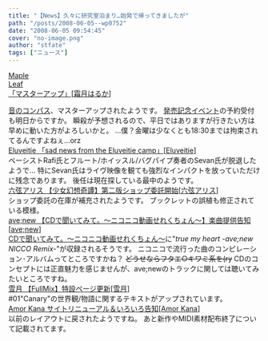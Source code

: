 ```yaml
---
title: "【News】久々に研究室泊まり…始発で帰ってきましたが"
path: "/posts/2008-06-05--wp0752"
date: "2008-06-05 09:54:45"
cover: "no-image.png"
author: "stfate"
tags: ["ニュース"]
---
```


<style type="text/css">
<!--
p {white-space: pre-wrap};
-->
</style>

<a class="topics" href="http://shimotsukin.jugem.jp/" target="_blank">Maple Leaf 「マスターアップ」</a><span class="junre">[<a href="http://shimotsukin.com/" target="_blank">霜月はるか</a>]</span>
<div class="news"><a href="http://www.team-e.co.jp/sp/compass/index.html" target="_blank">音のコンパス</a>、マスターアップされたようです。
<a href="http://www.toranoana.jp/info/media/080629_haruka/" target="_blank">発売記念イベント</a>の予約受付も明日からですか。
瞬殺が予想されるので、平日ではありますが行きたい方は早めに動いた方がよろしいかと。
…僕？金曜は少なくとも18:30までは拘束されてるんですよねぇ…orz</div>
<a class="topics" href="http://www.eluveitie.ch/en/?view=news" target="_blank">Eluveitie 「sad news from the Eluveitie camp」</a><span class="junre">[<a href="http://www.eluveitie.ch/" target="_blank">Eluveitie</a>]</span>
<div class="news">ベーシストRafi氏とフルート/ホイッスル/バグパイプ奏者のSevan氏が脱退したようで…
特にSevan氏はライヴ映像を観ても強烈なインパクトを放っていただけに残念であります。
後任は現在探している最中のようです。</div>
<a class="topics" href="http://www.rokugen.net/" target="_blank">六弦アリス 【少女幻想奇譚】第二版ショップ委託開始</a><span class="junre">[<a href="http://www.rokugen.net/" target="_blank">六弦アリス</a>]</span>
<div class="news">ショップ委託の在庫が補充されたようです。
ブックレットの誤植も修正されている模様。</div>
<a class="topics" href="http://www.avenew.jp/" target="_blank">ave;new 【CDで聞いてみて。～ニコニコ動画せれくちょん～】楽曲提供告知</a><span class="junre">[<a href="http://www.avenew.jp/" target="_blank">ave;new</a>]</span>
<div class="news"><a href="http://d-age.jp/binarymixx.html#bmca1002" target="_blank">CDで聞いてみて。～ニコニコ動画せれくちょん～</a>に"<em>true my heart -ave;new NICCO Remix-</em>"が収録されるそうです。
ニコニコで流行った曲のコンピレーション･アルバムってところですかね？
<del>どうせならフタエ○キワミ系を(ry</del>
CDのコンセプトには正直魅力を感じませんが、ave;newのトラックに関しては聴いてみたいところですね。</div>
<a class="topics" href="http://aonokioku.sakura.ne.jp/setsugetsu/" target="_blank">雪月 【FullMix】特設ページ更新</a><span class="junre">[<a href="http://aonokioku.sakura.ne.jp/setsugetsu/" target="_blank">雪月</a>]</span>
<div class="news">#01"Canary"の世界観/物語に関するテキストがアップされています。</div>
<a class="topics" href="http://amorkana.jp/" target="_blank">Amor Kana サイトリニューアル＆いろいろ告知</a><span class="junre">[<a href="http://amorkana.jp/" target="_blank">Amor Kana</a>]</span>
<div class="news">以前のレイアウトに戻されたようですね。
あと新作やMIDI素材配布終了について記載されてます。</div>
